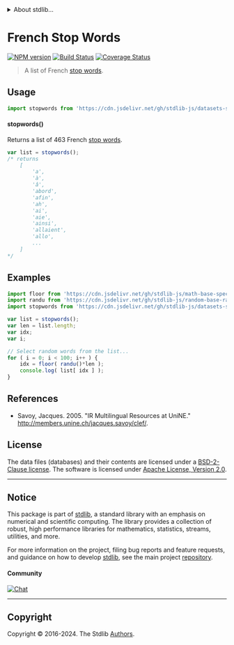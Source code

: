 <!--

@license Apache-2.0

Copyright (c) 2018 The Stdlib Authors.

Licensed under the Apache License, Version 2.0 (the "License");
you may not use this file except in compliance with the License.
You may obtain a copy of the License at

   http://www.apache.org/licenses/LICENSE-2.0

Unless required by applicable law or agreed to in writing, software
distributed under the License is distributed on an "AS IS" BASIS,
WITHOUT WARRANTIES OR CONDITIONS OF ANY KIND, either express or implied.
See the License for the specific language governing permissions and
limitations under the License.

-->


<details>
  <summary>
    About stdlib...
  </summary>
  <p>We believe in a future in which the web is a preferred environment for numerical computation. To help realize this future, we've built stdlib. stdlib is a standard library, with an emphasis on numerical and scientific computation, written in JavaScript (and C) for execution in browsers and in Node.js.</p>
  <p>The library is fully decomposable, being architected in such a way that you can swap out and mix and match APIs and functionality to cater to your exact preferences and use cases.</p>
  <p>When you use stdlib, you can be absolutely certain that you are using the most thorough, rigorous, well-written, studied, documented, tested, measured, and high-quality code out there.</p>
  <p>To join us in bringing numerical computing to the web, get started by checking us out on <a href="https://github.com/stdlib-js/stdlib">GitHub</a>, and please consider <a href="https://opencollective.com/stdlib">financially supporting stdlib</a>. We greatly appreciate your continued support!</p>
</details>

# French Stop Words

[![NPM version][npm-image]][npm-url] [![Build Status][test-image]][test-url] [![Coverage Status][coverage-image]][coverage-url] <!-- [![dependencies][dependencies-image]][dependencies-url] -->

> A list of French [stop words][stopwords].

<section class="intro">

</section>

<!-- /.intro -->



<section class="usage">

## Usage

```javascript
import stopwords from 'https://cdn.jsdelivr.net/gh/stdlib-js/datasets-savoy-stopwords-fr@v0.2.1-deno/mod.js';
```

#### stopwords()

Returns a list of 463 French [stop words][stopwords].

```javascript
var list = stopwords();
/* returns
    [
        'a',
        'à',
        'â',
        'abord',
        'afin',
        'ah',
        'ai',
        'aie',
        'ainsi',
        'allaient',
        'allo',
        ...
    ]
*/
```

</section>

<!-- /.usage -->

<section class="examples">

## Examples

<!-- eslint no-undef: "error" -->

```javascript
import floor from 'https://cdn.jsdelivr.net/gh/stdlib-js/math-base-special-floor@deno/mod.js';
import randu from 'https://cdn.jsdelivr.net/gh/stdlib-js/random-base-randu@deno/mod.js';
import stopwords from 'https://cdn.jsdelivr.net/gh/stdlib-js/datasets-savoy-stopwords-fr@v0.2.1-deno/mod.js';

var list = stopwords();
var len = list.length;
var idx;
var i;

// Select random words from the list...
for ( i = 0; i < 100; i++ ) {
    idx = floor( randu()*len );
    console.log( list[ idx ] );
}
```

</section>

<!-- /.examples -->



<section class="references">

## References

-   Savoy, Jacques. 2005. "IR Multilingual Resources at UniNE." <http://members.unine.ch/jacques.savoy/clef/>.

</section>

<!-- /.references -->

<!-- <license> -->

## License

The data files (databases) and their contents are licensed under a [BSD-2-Clause license][bsd-license]. The software is licensed under [Apache License, Version 2.0][apache-license].

<!-- </license> -->

<!-- Section for related `stdlib` packages. Do not manually edit this section, as it is automatically populated. -->

<section class="related">

</section>

<!-- /.related -->

<!-- Section for all links. Make sure to keep an empty line after the `section` element and another before the `/section` close. -->


<section class="main-repo" >

* * *

## Notice

This package is part of [stdlib][stdlib], a standard library with an emphasis on numerical and scientific computing. The library provides a collection of robust, high performance libraries for mathematics, statistics, streams, utilities, and more.

For more information on the project, filing bug reports and feature requests, and guidance on how to develop [stdlib][stdlib], see the main project [repository][stdlib].

#### Community

[![Chat][chat-image]][chat-url]

---

## Copyright

Copyright &copy; 2016-2024. The Stdlib [Authors][stdlib-authors].

</section>

<!-- /.stdlib -->

<!-- Section for all links. Make sure to keep an empty line after the `section` element and another before the `/section` close. -->

<section class="links">

[npm-image]: http://img.shields.io/npm/v/@stdlib/datasets-savoy-stopwords-fr.svg
[npm-url]: https://npmjs.org/package/@stdlib/datasets-savoy-stopwords-fr

[test-image]: https://github.com/stdlib-js/datasets-savoy-stopwords-fr/actions/workflows/test.yml/badge.svg?branch=v0.2.1
[test-url]: https://github.com/stdlib-js/datasets-savoy-stopwords-fr/actions/workflows/test.yml?query=branch:v0.2.1

[coverage-image]: https://img.shields.io/codecov/c/github/stdlib-js/datasets-savoy-stopwords-fr/main.svg
[coverage-url]: https://codecov.io/github/stdlib-js/datasets-savoy-stopwords-fr?branch=main

<!--

[dependencies-image]: https://img.shields.io/david/stdlib-js/datasets-savoy-stopwords-fr.svg
[dependencies-url]: https://david-dm.org/stdlib-js/datasets-savoy-stopwords-fr/main

-->

[chat-image]: https://img.shields.io/gitter/room/stdlib-js/stdlib.svg
[chat-url]: https://app.gitter.im/#/room/#stdlib-js_stdlib:gitter.im

[stdlib]: https://github.com/stdlib-js/stdlib

[stdlib-authors]: https://github.com/stdlib-js/stdlib/graphs/contributors

[cli-section]: https://github.com/stdlib-js/datasets-savoy-stopwords-fr#cli
[cli-url]: https://github.com/stdlib-js/datasets-savoy-stopwords-fr/tree/cli
[@stdlib/datasets-savoy-stopwords-fr]: https://github.com/stdlib-js/datasets-savoy-stopwords-fr/tree/main

[umd]: https://github.com/umdjs/umd
[es-module]: https://developer.mozilla.org/en-US/docs/Web/JavaScript/Guide/Modules

[deno-url]: https://github.com/stdlib-js/datasets-savoy-stopwords-fr/tree/deno
[deno-readme]: https://github.com/stdlib-js/datasets-savoy-stopwords-fr/blob/deno/README.md
[umd-url]: https://github.com/stdlib-js/datasets-savoy-stopwords-fr/tree/umd
[umd-readme]: https://github.com/stdlib-js/datasets-savoy-stopwords-fr/blob/umd/README.md
[esm-url]: https://github.com/stdlib-js/datasets-savoy-stopwords-fr/tree/esm
[esm-readme]: https://github.com/stdlib-js/datasets-savoy-stopwords-fr/blob/esm/README.md
[branches-url]: https://github.com/stdlib-js/datasets-savoy-stopwords-fr/blob/main/branches.md

[stopwords]: https://en.wikipedia.org/wiki/Stop_words

[bsd-license]: https://opensource.org/licenses/bsd-license.html

[apache-license]: https://www.apache.org/licenses/LICENSE-2.0

</section>

<!-- /.links -->
